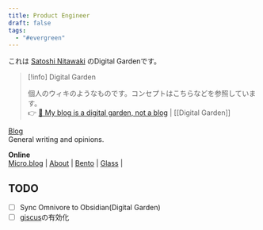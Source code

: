 ```yaml
---
title: Product Engineer
draft: false
tags:
  - "#evergreen"
---
```


これは [Satoshi Nitawaki](https://nitaking.omg.lol/ ) のDigital Gardenです。

> [!info] Digital Garden
> 
> 個人のウィキのようなものです。コンセプトはこちらなどを参照しています。<br>
> 👉 [🌱 My blog is a digital garden, not a blog](https://joelhooks.com/digital-garden)
> | [[Digital Garden]]

[Blog](https://www.nitaking.dev)  
General writing and opinions.

**Online**  
[Micro.blog](https://nitaking.micro.blog/) | [About](https://www.nitaking.dev/about/)
 | [Bento](https://bento.me/nita) | [Glass](https://glass.photo/nitaking) | 
## TODO 
- [ ] Sync Omnivore to Obsidian(Digital Garden) 
- [ ] [giscus](https://quartz.jzhao.xyz/features/comments)の有効化